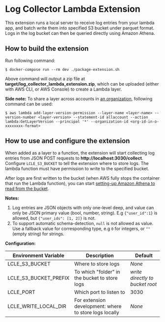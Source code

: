 Log Collector Lambda Extension
=============

This extension runs a local server to receive log entries from your lambda app, and batch write them into specified S3 bucket under parquet format. Logs in the log bucket can then be queried directly using Amazon Athena.

## How to build the extension

Run following command:

```
$ docker-compose run --rm dev ./package-extension.sh
```

Above command will output a zip file at **target/log_collector_lambda_extension.zip**, which can be uploaded (either with AWS CLI, or AWS Console) to create a Lambda layer.

**Side note:** To share a layer across accounts in [an organization](https://console.aws.amazon.com/organizations/v2/home), following command can be used:

```
$ aws lambda add-layer-version-permission --layer-name <layer-name> --version-number <layer-version> --statement-id allaccount --action lambda:GetLayerVersion --principal '*' --organization-id <org-id-in-o-xxxxxxxx-format>
```

## How to use and configure the extension

When added as a layer to a function, the extension will start collecting log entries from JSON POST requests to **http://localhost:3030/collect**. Configure `LCLE_S3_BUCKET` to tell the extension where to store logs. The lambda function must have permission to write to the specified bucket.

After logs are first written to the bucket (when AWS fully stops the container that run the Lambda function), you can start [setting-up Amazon Athena to read from the bucket](https://docs.aws.amazon.com/athena/latest/ug/data-sources-glue.html). 

**Notes:**

1. Log entries are JSON objects with only one-level deep, and value can only be JSON primary value (bool, number, string). E.g `{"user_id":1}` is allowed, but `{"user_ids": [1, 2]}` is not.
2. To support automatic schema-detection, `null` is not allowed as value. Use a fallback value for corresponding type, e.g `0` for integers, or `""` (empty string) for strings.

**Configuration:**

|Environment Variable|Description|Default|
|---|---|---|
|LCLE_S3_BUCKET|Where to store logs|*None*|
|LCLE_S3_BUCKET_PREFIX|To which "folder" in the bucket to store logs|*write directly to bucket root*|
|LCLE_PORT|Which port to listen to|3030|
|LCLE_WRITE_LOCAL_DIR|For extension development: where to store logs locally|*None*|